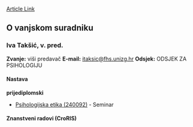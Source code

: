 [Article Link](https://www.fhs.hr/djelatnik/iva.taksic)

## O vanjskom suradniku
###  Iva Takšić, v. pred. 
**Zvanje:**
viši predavač 
**E-mail:**
[itaksic@fhs.unizg.hr](javascript:startMail\('gvxnvf@pus.fahmv.teu'\);)
**Odsjek:**
ODSJEK ZA PSIHOLOGIJU 
#### Nastava
**prijediplomski**
  * [Psihologijska etika (240092)](https://www.fhs.hr/predmet/psieti_a) - Seminar


#### Znanstveni radovi (CroRIS)
